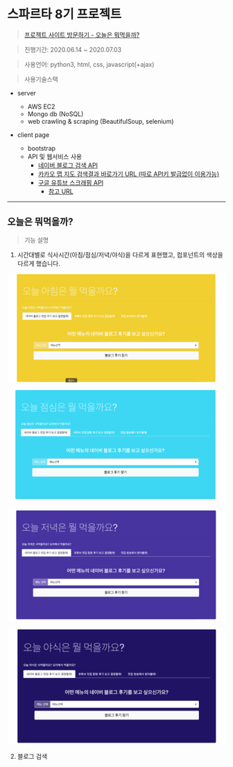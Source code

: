 # 스파르타 8기 프로젝트

> [프로젝트 사이트 방문하기 - 오늘은 뭐먹을까?](http://ek12mv2.shop)

> 진행기간: 2020.06.14 ~ 2020.07.03

> 사용언어: python3, html, css, javascript(+ajax)

> 사용기술스택
- server
  - AWS EC2
  - Mongo db (NoSQL)
  - web crawling & scraping (BeautifulSoup, selenium)
  
- client page
  - bootstrap
  - API 및 웹서비스 사용
    - [네이버 블로그 검색 API](https://developers.naver.com/docs/search/blog/)
    - [카카오 맵 지도 검색결과 바로가기 URL (따로 API키 발급없이 이용가능)](https://apis.map.kakao.com/web/guide/#whatlibrary)
    - [구글 유튜브 스크래핑 API]()
        - [참고 URL](https://blog.naver.com/doublet7411/221511344483)

<hr>


## 오늘은 뭐먹을까?

> 기능 설명

1. 시간대별로 식사시간(아침/점심/저녁/야식)을 다르게 표현했고, 컴포넌트의 색상을 다르게 했습니다.

![아침](./pictures/morning.png)

![점심](./pictures/afternoon.png)

![저녁](./pictures/dinner.png)

![야식](./pictures/midnight.png)


2. 블로그 검색
